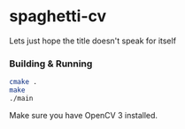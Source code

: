 # spaghetti-cv
Lets just hope the title doesn't speak for itself

### Building & Running

```sh
cmake .
make
./main
```

Make sure you have OpenCV 3 installed.
